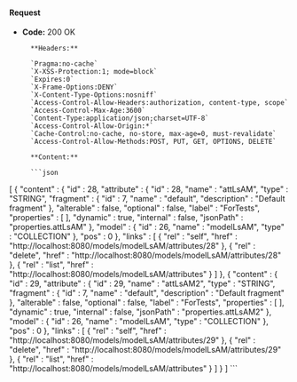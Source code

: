 #### Request

* **Code:** 200 OK

        **Headers:**

        `Pragma:no-cache`
        `X-XSS-Protection:1; mode=block`
        `Expires:0`
        `X-Frame-Options:DENY`
        `X-Content-Type-Options:nosniff`
        `Access-Control-Allow-Headers:authorization, content-type, scope`
        `Access-Control-Max-Age:3600`
        `Content-Type:application/json;charset=UTF-8`
        `Access-Control-Allow-Origin:*`
        `Cache-Control:no-cache, no-store, max-age=0, must-revalidate`
        `Access-Control-Allow-Methods:POST, PUT, GET, OPTIONS, DELETE`

        **Content:**

        ```json
    
[ {
  "content" : {
    "id" : 28,
    "attribute" : {
      "id" : 28,
      "name" : "attLsAM",
      "type" : "STRING",
      "fragment" : {
        "id" : 7,
        "name" : "default",
        "description" : "Default fragment"
      },
      "alterable" : false,
      "optional" : false,
      "label" : "ForTests",
      "properties" : [ ],
      "dynamic" : true,
      "internal" : false,
      "jsonPath" : "properties.attLsAM"
    },
    "model" : {
      "id" : 26,
      "name" : "modelLsAM",
      "type" : "COLLECTION"
    },
    "pos" : 0
  },
  "links" : [ {
    "rel" : "self",
    "href" : "http://localhost:8080/models/modelLsAM/attributes/28"
  }, {
    "rel" : "delete",
    "href" : "http://localhost:8080/models/modelLsAM/attributes/28"
  }, {
    "rel" : "list",
    "href" : "http://localhost:8080/models/modelLsAM/attributes"
  } ]
}, {
  "content" : {
    "id" : 29,
    "attribute" : {
      "id" : 29,
      "name" : "attLsAM2",
      "type" : "STRING",
      "fragment" : {
        "id" : 7,
        "name" : "default",
        "description" : "Default fragment"
      },
      "alterable" : false,
      "optional" : false,
      "label" : "ForTests",
      "properties" : [ ],
      "dynamic" : true,
      "internal" : false,
      "jsonPath" : "properties.attLsAM2"
    },
    "model" : {
      "id" : 26,
      "name" : "modelLsAM",
      "type" : "COLLECTION"
    },
    "pos" : 0
  },
  "links" : [ {
    "rel" : "self",
    "href" : "http://localhost:8080/models/modelLsAM/attributes/29"
  }, {
    "rel" : "delete",
    "href" : "http://localhost:8080/models/modelLsAM/attributes/29"
  }, {
    "rel" : "list",
    "href" : "http://localhost:8080/models/modelLsAM/attributes"
  } ]
} ]
        ```
